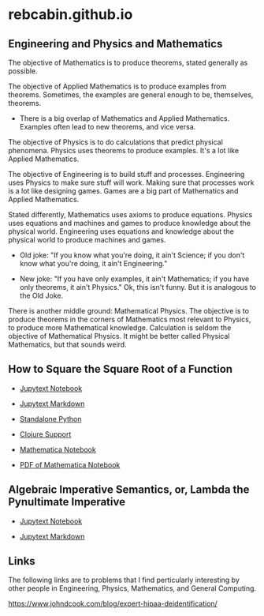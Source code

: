 # rebcabin.github.io

## Engineering and Physics and Mathematics

The objective of Mathematics is to produce theorems, stated generally as possible. 

The objective of Applied Mathematics is to produce examples from theorems. Sometimes, the examples are general enough to be, themselves, theorems.

- There is a big overlap of Mathematics and Applied Mathematics. Examples often lead to new theorems, and vice versa.

The objective of Physics is to do calculations that predict physical phenomena. Physics uses theorems to produce examples. It's a lot like Applied Mathematics. 

The objective of Engineering is to build stuff and processes. Engineering uses Physics to make sure stuff will work. Making sure that processes work is a lot like designing games. Games are a big part of Mathematics and Applied Mathematics.

Stated differently, Mathematics uses axioms to produce equations. Physics uses equations and machines and games to produce knowledge about the physical world. Engineering uses equations and knowledge about the physical world to produce machines and games. 

- Old joke: "If you know what you're doing, it ain't Science; if you don't know what you're doing, it ain't Engineering."

- New joke: "If you have only examples, it ain't Mathematics; if you have only theorems, it ain't Physics." Ok, this isn't funny. But it is analogous to the Old Joke.

There is another middle ground: Mathematical Physics. The objective is to produce theorems in the corners of Mathematics most relevant to Physics, to produce more Mathematical knowledge. Calculation is seldom the objective of Mathematical Physics. It might be better called Physical Mathematics, but that sounds weird.

## How to Square the Square Root of a Function

- [Jupytext Notebook](https://github.com/rebcabin/rebcabin.github.io/blob/main/PythonYCombinators.ipynb)

- [Jupytext Markdown](https://github.com/rebcabin/rebcabin.github.io/blob/main/PythonYCombinators.md)

- [Standalone Python](https://github.com/rebcabin/rebcabin.github.io/blob/main/main.py)

- [Clojure Support](https://github.com/rebcabin/rebcabin.github.io/blob/main/curried-python)

- [Mathematica Notebook](https://github.com/rebcabin/rebcabin.github.io/blob/main/YCombinator005.nb)

- [PDF of Mathematica Notebook](https://github.com/rebcabin/rebcabin.github.io/blob/main/YCombinator005.pdf)

## Algebraic Imperative Semantics, or, Lambda the Pynultimate Imperative

- [Jupytext Notebook](https://github.com/rebcabin/rebcabin.github.io/blob/main/AlgImperSem009.ipynb)

- [Jupytext Markdown](https://github.com/rebcabin/rebcabin.github.io/blob/main/AlgImperSem009.md)

## Links

The following links are to problems that I find perticularly interesting by other people in Engineering, Physics, Mathematics, and General Computing.

https://www.johndcook.com/blog/expert-hipaa-deidentification/

